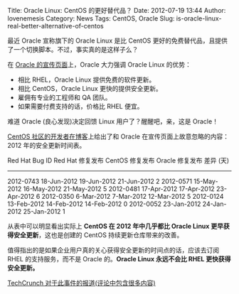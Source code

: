 Title: Oracle Linux: CentOS 的更好替代品？
Date: 2012-07-19 13:44
Author: lovenemesis
Category: News
Tags: CentOS, Oracle
Slug: is-oracle-linux-real-better-alternative-of-centos

最近 Oracle 宣称旗下的 Oracle Linux 是比 CentOS
更好的免费替代品，且提供了一个切换脚本。不过，事实真的是这样子么？

在 [Oracle 的宣传页面](http://linux.oracle.com/switch/centos/)上，Oracle
大力强调 Oracle Linux 的优势：

-   相比 RHEL，Oracle Linux 提供免费的软件更新。
-   相比 CentOS，Oracle Linux 更快的提供安全更新。
-   雇佣有专业的工程师和 QA 团队。
-   如果需要付费支持的话，价格比 RHEL 便宜。

难道 Oracle (良心发现)决定回馈 Linux 用户了？醒醒吧，亲，这是 Oracle！

[CentOS
社区的开发者在博客](http://www.bashton.com/blog/2012/oracle-spreading-fud-about-centos/)上给出了和
Oracle 在宣传页面上故意忽略的内容：2012 年的安全更新时间表。

  Red Hat Bug ID   Red Hat 修复发布   CentOS 修复发布   Oracle 修复发布   差异 (天)
  ---------------- ------------------ ----------------- ----------------- -----------
  2012-0743        18-Jun-2012        19-Jun-2012       21-Jun-2012       2
  2012-0571        15-May-2012        16-May-2012       21-May-2012       5
  2012-0481        17-Apr-2012        17-Apr-2012       23-Apr-2012       6
  2012-0350        6-Mar-2012         7-Mar-2012        12-Mar-2012       5
  2012-0124        13-Feb-2012        14-Feb-2012       14-Feb-2012       0
  2012-0052        23-Jan-2012        24-Jan-2012       25-Jan-2012       1

从表中可以明显看出实际上 **CentOS 在 2012 年中几乎都比 Oracle Linux
更早获得安全更新**，这也是创建的 CentOS 持续更新仓库带来的改善。

值得指出的是如果企业用户真的关心获得安全更新的时间点的话，应该去订阅
RHEL 的支持服务，而不是 Oracle 的。**Oracle Linux 永远不会比 RHEL
更快获得安全更新。**

[TechCrunch
对于此事件的报道(评论中包含很多内容)](http://techcrunch.com/2012/07/18/oracle-spreads-fud-about-centos-but-misses-the-mark/)
